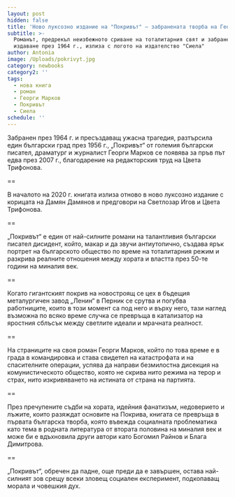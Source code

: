 ```yaml
---
layout: post
hidden: false
title: 'Ново луксозно издание на "Покривът" – забранената творба на Георги Марков '
subtitle: >-
  Романът, предрекъл неизбежното сриване на тоталитарния свят и забранен за
  издаване през 1964 г., излиза с логото на издателство "Сиела"
author: Antonia
image: /Uploads/pokrivyt.jpg
category: newbooks
category2: ''
tags:
  - нова книга
  - роман
  - Георги Марков
  - Покривът
  - Сиела
schedule: ''
---
```

Забранен през 1964 г. и пресъздаващ ужасна трагедия, разтърсила един български град през 1956 г., „Покривът“ от големия български писател, драматург и журналист Георги Марков се появява за пръв път едва през 2007 г., благодарение на редакторския труд на Цвета Трифонова.

\==

В началото на 2020 г. книгата излиза отново в ново луксозно издание с корицата на Дамян Дамянов и предговори на Светлозар Игов и Цвета Трифонова.

\==

„Покривът“ е един от най-силните романи на талантливия български писател дисидент, който, макар и да звучи антиутопично, създава ярък портрет на българското общество по време на тоталитарния режим и разкрива реалните отношения между хората и властта през 50-те години на миналия век.

\==

Когато гигантският покрив на новостроящ се цех в бъдещия металургичен завод „Ленин“ в Перник се срутва и погубва работниците, които в този момент са под него и върху него, тази наглед възможна по всяко време случка се превръща в катализатор на яростния сблъсък между светлите идеали и мрачната реалност.

\==

На страниците на своя роман Георги Марков, който по това време е в града в командировка и става свидетел на катастрофата и на спасителните операции, успява да направи безмилостна дисекция на комунистическото общество, която не скрива нито режима на терор и страх, нито изкривяването на истината от страна на партията.

\==

През пречупените съдби на хората, идейния фанатизъм, недоверието и лъжите, които разяждат основите на Покрива, книгата се превръща в първата българска творба, която въвежда  социалната проблематика като тема в родната литература от втората половина на миналия век и може би е вдъхновила други автори като Богомил Райнов и Блага Димитрова.

\==

„Покривът“, обречен да падне, още преди да е завършен, остава най-силният зов срещу всеки зловещ социален експеримент, подкопаващ морала и човешкия дух.
